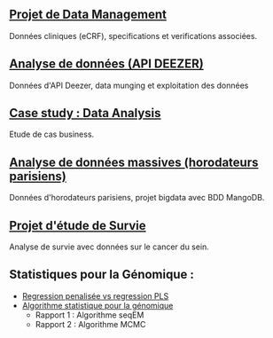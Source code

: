 

## [Projet de Data Management](https://github.com/bnaila/portfolio/tree/main/Projet%20de%20data%20management)
Données cliniques (eCRF), specifications et verifications associées.

## [Analyse de données (API DEEZER)](https://github.com/bnaila/portfolio/tree/main/Analyse%20de%20donnée%20(API%20Deezer))
Données d'API Deezer, data munging et exploitation des données

## [Case study : Data Analysis](https://github.com/bnaila/portfolio/tree/main/Case%20study%20:%20Data%20Analysis)
Etude de cas business.

## [Analyse de données massives (horodateurs parisiens)](https://github.com/bnaila/portfolio/tree/main/Analyse%20de%20donn%C3%A9es%20massives%20:%20horodateurs)
Données d'horodateurs parisiens, projet bigdata avec BDD MangoDB.

## [Projet d'étude de Survie](https://github.com/bnaila/portfolio/tree/main/Projet%20d'%C3%A9tude%20de%20Survie)
Analyse de survie avec données sur le cancer du sein.

## Statistiques pour la Génomique :
- [Regression penalisée vs regression PLS](https://github.com/bnaila/portfolio/tree/main/Projet%20statistique%20pour%20la%20g%C3%A9nomique)
- [Algorithme statistique pour la génomique](https://github.com/bnaila/portfolio/tree/main/Rapports%20Algo%20stats%20(g%C3%A9nomique))
  - Rapport 1 : Algorithme seqEM
  - Rapport 2 : Algorithme MCMC
